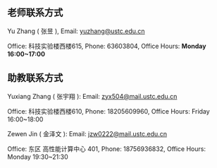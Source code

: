## 老师联系方式

Yu Zhang ( 张昱 ), Email: yuzhang@ustc.edu.cn

Office: 科技实验楼西楼615, Phone: 63603804, Office Hours: **Monday 16:00~17:00**

## 助教联系方式

Yuxiang Zhang ( 张宇翔 ): Email: zyx504@mail.ustc.edu.cn

Office: 科技实验楼西楼610, Phone: 18205609960, Office Hours: Friday 16:00~18:00


Zewen Jin ( 金泽文 ): Email: jzw0222@mail.ustc.edu.cn

Office: 东区 高性能计算中心 401, Phone: 18756936832, Office Hours: Monday 19:30~21:30
